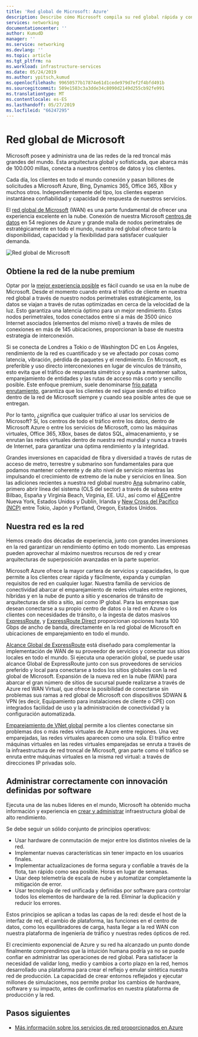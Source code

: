 ```yaml
---
title: 'Red global de Microsoft: Azure'
description: Describe cómo Microsoft compila su red global rápida y confiable
services: networking
documentationcenter: ''
author: KumudD
manager: ''
ms.service: networking
ms.devlang: ''
ms.topic: article
ms.tgt_pltfrm: na
ms.workload: infrastructure-services
ms.date: 05/24/2019
ms.author: ypitsch,kumud
ms.openlocfilehash: 99650577b17874e61d1cede979d7ef2f4bfd491b
ms.sourcegitcommit: 509e1583c3a3dde34c8090d2149d255cb92fe991
ms.translationtype: MT
ms.contentlocale: es-ES
ms.lasthandoff: 05/27/2019
ms.locfileid: "66247295"
---
```

# <a name="microsoft-global-network"></a>Red global de Microsoft

Microsoft posee y administra una de las redes de la red troncal más grandes del mundo. Esta arquitectura global y sofisticada, que abarca más de 100.000 millas, conecta a nuestros centros de datos y los clientes. 
 
Cada día, los clientes en todo el mundo conexión y pasan billones de solicitudes a Microsoft Azure, Bing, Dynamics 365, Office 365, XBox y muchos otros. Independientemente del tipo, los clientes esperan instantánea confiabilidad y capacidad de respuesta de nuestros servicios. 
 
El [red global de Microsoft](https://azure.microsoft.com/global-infrastructure/global-network/) (WAN) es una parte fundamental de ofrecer una experiencia excelente en la nube. Conexión de nuestra Microsoft [centros de datos](https://azure.microsoft.com/global-infrastructure/) en 54 regiones de Azure y grande malla de nodos perimetrales de estratégicamente en todo el mundo, nuestra red global ofrece tanto la disponibilidad, capacidad y la flexibilidad para satisfacer cualquier demanda.

![Red global de Microsoft](./media/microsoft-global-network/microsoft-global-wan.png)
 
## <a name="get-the-premium-cloud-network"></a>Obtiene la red de la nube premium
 
Optar por la [mejor experiencia posible](https://www.sdxcentral.com/articles/news/azure-tops-aws-gcp-in-cloud-performance-says-thousandeyes/2018/11/) es fácil cuando se usa en la nube de Microsoft. Desde el momento cuando entra el tráfico de cliente en nuestra red global a través de nuestro nodos perimetrales estratégicamente, los datos se viajan a través de rutas optimizadas en cerca de la velocidad de la luz. Esto garantiza una latencia óptimo para un mejor rendimiento. Estos nodos perimetrales, todos conectados entre sí a más de 3500 único Internet asociados (elementos del mismo nivel) a través de miles de conexiones en más de 145 ubicaciones, proporcionan la base de nuestra estrategia de interconexión. 
 
Si se conecta de Londres a Tokio o de Washington DC en Los Ángeles, rendimiento de la red es cuantificado y se ve afectado por cosas como latencia, vibración, pérdida de paquetes y el rendimiento.  En Microsoft, es preferible y uso directo interconexiones en lugar de vínculos de tránsito, esto evita que el tráfico de respuesta simétrico y ayuda a mantener saltos, emparejamiento de entidades y las rutas de acceso más corto y sencillo posible. Este enfoque premium, suele denominarse [frío patata enrutamiento](https://en.wikipedia.org/wiki/Hot-potato_and_cold-potato_routing), garantiza que los clientes de red sigue siendo el tráfico dentro de la red de Microsoft siempre y cuando sea posible antes de que se entregan.  
 
Por lo tanto, ¿significa que cualquier tráfico al usar los servicios de Microsoft? Sí, los centros de todo el tráfico entre los datos, dentro de Microsoft Azure o entre los servicios de Microsoft, como las máquinas virtuales, Office 365, XBox, bases de datos SQL, almacenamiento, y se enrutan las redes virtuales dentro de nuestra red mundial y nunca a través de Internet, para garantizar una óptima rendimiento y la integridad.  
 
Grandes inversiones en capacidad de fibra y diversidad a través de rutas de acceso de metro, terrestre y submarino son fundamentales para que podamos mantener coherente y de alto nivel de servicio mientras las impulsando el crecimiento de extremo de la nube y servicios en línea. Son las adiciones recientes a nuestra red global nuestro [Ana](https://www.submarinecablemap.com/#/submarine-cable/marea) submarino cable, primero abrir línea del sistema (OLS del sector) a través de subsea entre Bilbao, España y Virginia Beach, Virginia, EE. UU., así como el [AEC](https://www.submarinecablemap.com/#/submarine-cable/aeconnect-1)entre Nueva York, Estados Unidos y Dublín, Irlanda y [New Cross del Pacífico (NCP)](https://www.submarinecablemap.com/#/submarine-cable/new-cross-pacific-ncp-cable-system) entre Tokio, Japón y Portland, Oregon, Estados Unidos. 
 

## <a name="our-network-is-your-network"></a>Nuestra red es la red

Hemos creado dos décadas de experiencia, junto con grandes inversiones en la red garantizar un rendimiento óptimo en todo momento. Las empresas pueden aprovechar al máximo nuestros recursos de red y crear arquitecturas de superposición avanzadas en la parte superior. 
 
Microsoft Azure ofrece la mayor cartera de servicios y capacidades, lo que permite a los clientes crear rápida y fácilmente, expanda y cumplan requisitos de red en cualquier lugar. Nuestra familia de servicios de conectividad abarcar el emparejamiento de redes virtuales entre regiones, híbridas y en la nube de punto a sitio y escenarios de tránsito de arquitecturas de sitio a sitio, así como IP global.  Para las empresas que desean conectarse a su propio centro de datos o la red en Azure o los clientes con necesidades de tránsito, o la ingesta de datos masivos [ExpressRoute](../expressroute/expressroute-introduction.md), y [ExpressRoute Direct](../expressroute/expressroute-erdirect-about.md) proporcionan opciones hasta 100 Gbps de ancho de banda, directamente en la red global de Microsoft en ubicaciones de emparejamiento en todo el mundo.  
 
[Alcance Global de ExpressRoute](../expressroute/expressroute-global-reach.md) está diseñado para complementar la implementación de WAN de su proveedor de servicios y conectar sus sitios locales en todo el mundo. Si ejecuta una operación global, se puede usar alcance Global de ExpressRoute junto con sus proveedores de servicios preferido y local para conectarse a todos los sitios globales con la red global de Microsoft. Expansión de la nueva red en la nube (WAN) para abarcar el gran número de sitios de sucursal puede realizarse a través de Azure red WAN Virtual, que ofrece la posibilidad de conectarse sin problemas sus ramas a red global de Microsoft con dispositivos SDWAN & VPN (es decir, Equipamiento para instalaciones de cliente o CPE) con integrados facilidad de uso y la administración de conectividad y la configuración automatizada. 
 
[Emparejamiento de VNet global](../virtual-network/virtual-network-peering-overview.md) permite a los clientes conectarse sin problemas dos o más redes virtuales de Azure entre regiones. Una vez emparejadas, las redes virtuales aparecen como una sola. El tráfico entre máquinas virtuales en las redes virtuales emparejadas se enruta a través de la infraestructura de red troncal de Microsoft, gran parte como el tráfico se enruta entre máquinas virtuales en la misma red virtual: a través de direcciones IP privadas solo. 
 

## <a name="well-managed-using-software-defined-innovation"></a>Administrar correctamente con innovación definidas por software

Ejecuta una de las nubes líderes en el mundo, Microsoft ha obtenido mucha información y experiencia en [crear y administrar](https://myignite.techcommunity.microsoft.com/sessions/66668) infraestructura global de alto rendimiento.  
 
Se debe seguir un sólido conjunto de principios operativos: 
 
- Usar hardware de conmutación de mejor entre los distintos niveles de la red.  
- Implementar nuevas características sin tener impacto en los usuarios finales.  
- Implementar actualizaciones de forma segura y confiable a través de la flota, tan rápido como sea posible. Horas en lugar de semanas.  
- Usar deep telemetría de escala de nube y automatizar completamente la mitigación de error.  
- Usar tecnología de red unificada y definidas por software para controlar todos los elementos de hardware de la red.  Eliminar la duplicación y reducir los errores. 
 
Estos principios se aplican a todas las capas de la red: desde el host de la interfaz de red, el cambio de plataforma, las funciones en el centro de datos, como los equilibradores de carga, hasta llegar a la red WAN con nuestra plataforma de ingeniería de tráfico y nuestras redes ópticos de red.  
 
El crecimiento exponencial de Azure y su red ha alcanzado un punto donde finalmente comprendimos que la intuición humana podría ya no se puede confiar en administrar las operaciones de red global. Para satisfacer la necesidad de validar long, medio y cambios a corto plazo en la red, hemos desarrollado una plataforma para crear el reflejo y emular sintética nuestra red de producción. La capacidad de crear entornos reflejados y ejecutar millones de simulaciones, nos permite probar los cambios de hardware, software y su impacto, antes de confirmarlos en nuestra plataforma de producción y la red. 

## <a name="next-steps"></a>Pasos siguientes
- [Más información sobre los servicios de red proporcionados en Azure](https://azure.microsoft.com/product-categories/networking/)
